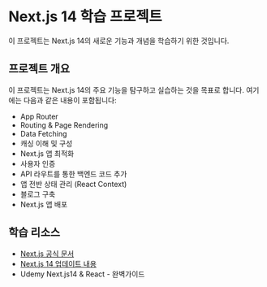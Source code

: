 # Next.js 14 학습 프로젝트
이 프로젝트는 Next.js 14의 새로운 기능과 개념을 학습하기 위한 것입니다.

## 프로젝트 개요
이 프로젝트는 Next.js 14의 주요 기능을 탐구하고 실습하는 것을 목표로 합니다. 여기에는 다음과 같은 내용이 포함됩니다:

- App Router
- Routing & Page Rendering
- Data Fetching
- 캐싱 이해 및 구성
- Next.js 앱 최적화
- 사용자 인증
- API 라우트를 통한 백엔드 코드 추가
- 앱 전반 상태 관리 (React Context)
- 블로그 구축
- Next.js 앱 배포

## 학습 리소스

- [Next.js 공식 문서](https://nextjs.org/docs)
- [Next.js 14 업데이트 내용](https://nextjs.org/blog/next-14)
- Udemy Next.js14 & React - 완벽가이드
